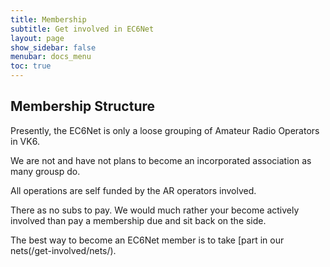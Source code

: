```yaml
---
title: Membership
subtitle: Get involved in EC6Net
layout: page
show_sidebar: false
menubar: docs_menu
toc: true
---
```


## Membership Structure

Presently, the EC6Net is only a loose grouping of Amateur Radio Operators in VK6.

We are not and have not plans to become an incorporated association as many grousp do. 

All operations are self funded by the AR operators involved.

There as no subs to pay. We would much rather your become actively involved than pay a membership due and sit back on the side.

The best way to become an EC6Net member is to take [part in our nets\(/get-involved/nets/).

